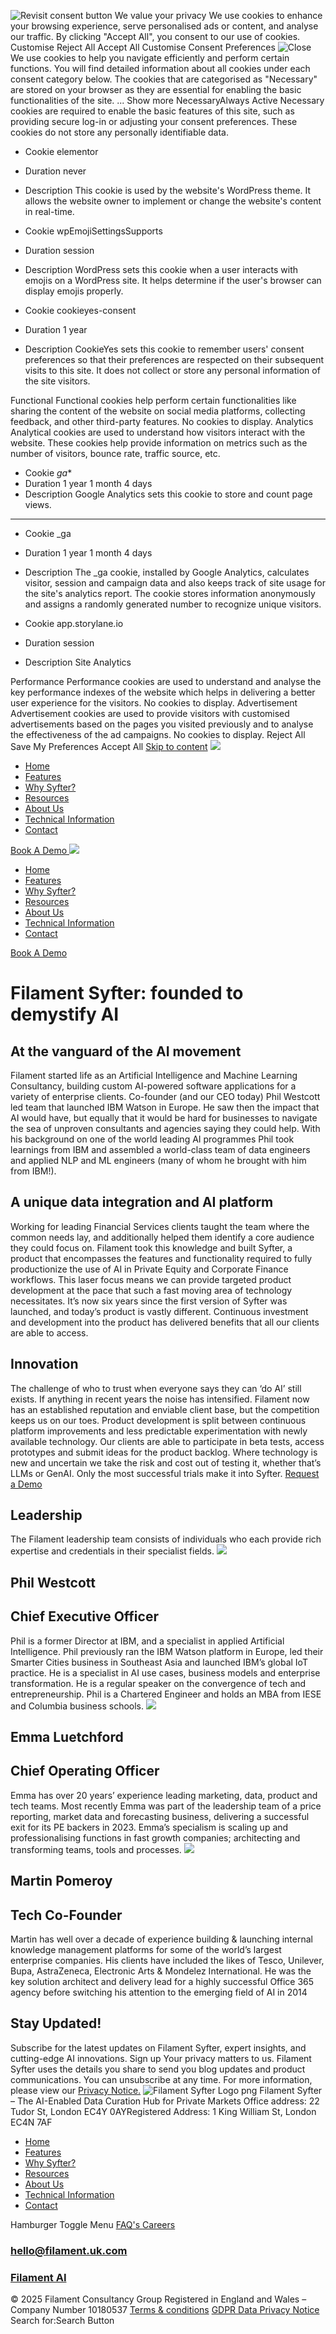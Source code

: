 ![Revisit consent button](https://filament.ai/wp-content/plugins/cookie-law-info/lite/frontend/images/revisit.svg)
We value your privacy
We use cookies to enhance your browsing experience, serve personalised ads or content, and analyse our traffic. By clicking "Accept All", you consent to our use of cookies.
Customise Reject All Accept All
Customise Consent Preferences ![Close](https://filament.ai/wp-content/plugins/cookie-law-info/lite/frontend/images/close.svg)
We use cookies to help you navigate efficiently and perform certain functions. You will find detailed information about all cookies under each consent category below.
The cookies that are categorised as "Necessary" are stored on your browser as they are essential for enabling the basic functionalities of the site. ... Show more
NecessaryAlways Active
Necessary cookies are required to enable the basic features of this site, such as providing secure log-in or adjusting your consent preferences. These cookies do not store any personally identifiable data.
  * Cookie
elementor
  * Duration
never
  * Description
This cookie is used by the website's WordPress theme. It allows the website owner to implement or change the website's content in real-time.


  * Cookie
wpEmojiSettingsSupports
  * Duration
session
  * Description
WordPress sets this cookie when a user interacts with emojis on a WordPress site. It helps determine if the user's browser can display emojis properly.


  * Cookie
cookieyes-consent
  * Duration
1 year
  * Description
CookieYes sets this cookie to remember users' consent preferences so that their preferences are respected on their subsequent visits to this site. It does not collect or store any personal information of the site visitors.


Functional
Functional cookies help perform certain functionalities like sharing the content of the website on social media platforms, collecting feedback, and other third-party features.
No cookies to display.
Analytics
Analytical cookies are used to understand how visitors interact with the website. These cookies help provide information on metrics such as the number of visitors, bounce rate, traffic source, etc.
  * Cookie
_ga_*
  * Duration
1 year 1 month 4 days
  * Description
Google Analytics sets this cookie to store and count page views.  
---  


  * Cookie
_ga
  * Duration
1 year 1 month 4 days
  * Description
The _ga cookie, installed by Google Analytics, calculates visitor, session and campaign data and also keeps track of site usage for the site's analytics report. The cookie stores information anonymously and assigns a randomly generated number to recognize unique visitors.


  * Cookie
app.storylane.io
  * Duration
session
  * Description
Site Analytics


Performance
Performance cookies are used to understand and analyse the key performance indexes of the website which helps in delivering a better user experience for the visitors.
No cookies to display.
Advertisement
Advertisement cookies are used to provide visitors with customised advertisements based on the pages you visited previously and to analyse the effectiveness of the ad campaigns.
No cookies to display.
Reject All  Save My Preferences  Accept All 
[Skip to content](https://filament.ai/<#content>)
[ ![](https://filament.ai/about-us) ](https://filament.ai/<https:/filament.ai>)
  * [Home](https://filament.ai/<https:/filament.ai/>)
  * [Features](https://filament.ai/<https:/filament.ai/features/>)
  * [Why Syfter?](https://filament.ai/<https:/filament.ai/why-syfter/>)
  * [Resources](https://filament.ai/<https:/filament.ai/resources/>)
  * [About Us](https://filament.ai/<https:/filament.ai/about-us/>)
  * [Technical Information](https://filament.ai/<https:/filament.ai/technical-information/>)
  * [Contact](https://filament.ai/<https:/filament.ai/contact/>)


[ Book A Demo ](https://filament.ai/<https:/filament.ai/book-a-demo/>)
[ ![](https://filament.ai/about-us) ](https://filament.ai/<https:/filament.ai>)
  * [Home](https://filament.ai/<https:/filament.ai/>)
  * [Features](https://filament.ai/<https:/filament.ai/features/>)
  * [Why Syfter?](https://filament.ai/<https:/filament.ai/why-syfter/>)
  * [Resources](https://filament.ai/<https:/filament.ai/resources/>)
  * [About Us](https://filament.ai/<https:/filament.ai/about-us/>)
  * [Technical Information](https://filament.ai/<https:/filament.ai/technical-information/>)
  * [Contact](https://filament.ai/<https:/filament.ai/contact/>)


[ Book A Demo ](https://filament.ai/<https:/filament.ai/book-a-demo/>)
# Filament Syfter: founded to demystify AI 
## At the vanguard of the AI movement 
Filament started life as an Artificial Intelligence and Machine Learning Consultancy, building custom AI-powered software applications for a variety of enterprise clients. 
Co-founder (and our CEO today) Phil Westcott led team that launched IBM Watson in Europe. He saw then the impact that AI would have, but equally that it would be hard for businesses to navigate the sea of unproven consultants and agencies saying they could help. 
With his background on one of the world leading AI programmes Phil took learnings from IBM and assembled a world-class team of data engineers and applied NLP and ML engineers (many of whom he brought with him from IBM!). 
## A unique data integration and AI platform
Working for leading Financial Services clients taught the team where the common needs lay, and additionally helped them identify a core audience they could focus on. Filament took this knowledge and built Syfter, a product that encompasses the features and functionality required to fully productionize the use of AI in Private Equity and Corporate Finance workflows. 
This laser focus means we can provide targeted product development at the pace that such a fast moving area of technology necessitates. It’s now six years since the first version of Syfter was launched, and today’s product is vastly different. Continuous investment and development into the product has delivered benefits that all our clients are able to access. 
## Innovation
The challenge of who to trust when everyone says they can ‘do AI’ still exists. If anything in recent years the noise has intensified. Filament now has an established reputation and enviable client base, but the competition keeps us on our toes.
Product development is split between continuous platform improvements and less predictable experimentation with newly available technology. Our clients are able to participate in beta tests, access prototypes and submit ideas for the product backlog. Where technology is new and uncertain we take the risk and cost out of testing it, whether that’s LLMs or GenAI. Only the most successful trials make it into Syfter.
[ Request a Demo ](https://filament.ai/<https:/filament.ai/book-a-demo/>)
## Leadership
The Filament leadership team consists of individuals who each provide rich expertise and credentials in their specialist fields. 
![](https://filament.ai/wp-content/uploads/2024/11/Phil-Westcott-2-300x300.jpg)
## Phil Westcott
## Chief Executive Officer
Phil is a former Director at IBM, and a specialist in applied Artificial Intelligence. Phil previously ran the IBM Watson platform in Europe, led their Smarter Cities business in Southeast Asia and launched IBM’s global IoT practice. He is a specialist in AI use cases, business models and enterprise transformation. He is a regular speaker on the convergence of tech and entrepreneurship. Phil is a Chartered Engineer and holds an MBA from IESE and Columbia business schools.
[](https://filament.ai/<https:/filament.ai/staging-filament/solutions/private-equity-crm-solutions/>)
![](https://filament.ai/wp-content/uploads/2024/11/IMG_6591-1-300x300.png)
## Emma Luetchford
## Chief Operating Officer
Emma has over 20 years’ experience leading marketing, data, product and tech teams. Most recently Emma was part of the leadership team of a price reporting, market data and forecasting business, delivering a successful exit for its PE backers in 2023. Emma’s specialism is scaling up and professionalising functions in fast growth companies; architecting and transforming teams, tools and processes.
[](https://filament.ai/<https:/filament.ai/staging-filament/solutions/private-equity-crm-solutions/>)
[](https://filament.ai/<https:/filament.ai/staging-filament/solutions/private-equity-crm-solutions/>)
![](https://filament.ai/wp-content/uploads/2024/11/Mpom-300x300.jpg)
## Martin Pomeroy
## Tech Co-Founder
Martin has well over a decade of experience building & launching internal knowledge management platforms for some of the world’s largest enterprise companies. His clients have included the likes of Tesco, Unilever, Bupa, AstraZeneca, Electronic Arts & Mondelez International. He was the key solution architect and delivery lead for a highly successful Office 365 agency before switching his attention to the emerging field of AI in 2014
[](https://filament.ai/<https:/filament.ai/staging-filament/solutions/private-equity-crm-solutions/>)
[](https://filament.ai/<https:/filament.ai/staging-filament/solutions/private-equity-crm-solutions/>)
## Stay Updated!
Subscribe for the latest updates on Filament Syfter, expert insights, and cutting-edge AI innovations.
Sign up
Your privacy matters to us. Filament Syfter uses the details you share to send you blog updates and product communications. You can unsubscribe at any time. For more information, please view our [Privacy Notice.](https://filament.ai/<https:/filament.ai/wp-content/uploads/2025/04/Filament-Data-Privacy-Notice-Scraped-Data.pdf>)
![Filament Syfter Logo png](https://filament.ai/wp-content/uploads/2023/06/Small-Filament-Syfter-Stacked-White.png)
Filament Syfter – The AI-Enabled Data Curation Hub for Private Markets
Office address: 22 Tudor St, London EC4Y 0AYRegistered Address: 1 King William St, London EC4N 7AF
  * [Home](https://filament.ai/<https:/filament.ai/>)
  * [Features](https://filament.ai/<https:/filament.ai/features/>)
  * [Why Syfter?](https://filament.ai/<https:/filament.ai/why-syfter/>)
  * [Resources](https://filament.ai/<https:/filament.ai/resources/>)
  * [About Us](https://filament.ai/<https:/filament.ai/about-us/>)
  * [Technical Information](https://filament.ai/<https:/filament.ai/technical-information/>)
  * [Contact](https://filament.ai/<https:/filament.ai/contact/>)

Hamburger Toggle Menu
[ FAQ's ](https://filament.ai/<https:/filament.ai/faqs/>)
[ Careers ](https://filament.ai/<https:/filament.ai/careers/>)
###  hello@filament.uk.com 
[ ](https://filament.ai/<https:/www.linkedin.com/company/filament-ai/>)
###  [ Filament AI ](https://filament.ai/<https:/www.linkedin.com/company/filament-ai/>)
© 2025 Filament Consultancy Group Registered in England and Wales – Company Number 10180537
[Terms & conditions](https://filament.ai/<https:/filament.ai/terms-and-conditions/>)
[GDPR Data Privacy Notice](https://filament.ai/<https:/filament.ai/wp-content/uploads/2025/04/Filament-Data-Privacy-Notice-Scraped-Data.pdf>)
Search for:Search Button
